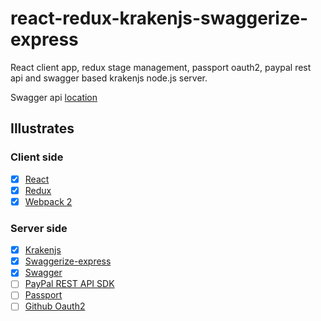 # react-redux-krakenjs-swaggerize-express

React client app, redux stage management, passport oauth2, paypal rest api and swagger based krakenjs node.js server.

Swagger api [location](./config/swagger.json)

## Illustrates

### Client side

- [x] [React](https://facebook.github.io/react/)
- [x] [Redux](https://github.com/rackt/redux)
- [x] [Webpack 2](https://webpack.github.io)

### Server side

- [x] [Krakenjs](https://github.com/krakenjs/kraken-js)
- [x] [Swaggerize-express](https://github.com/krakenjs/swaggerize-express)
- [x] [Swagger](http://swagger.io/)
- [ ] [PayPal REST API SDK](https://github.com/paypal/PayPal-node-SDK)
- [ ] [Passport](http://passportjs.org/)
- [ ] [Github Oauth2](https://developer.github.com/v3/oauth/)
